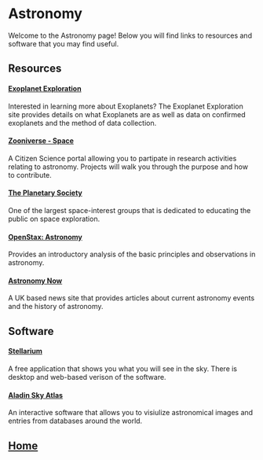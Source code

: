 # Astronomy
Welcome to the Astronomy page! Below you will find links to resources and software that you may find useful.

## Resources
#### [Exoplanet Exploration](https://exoplanets.nasa.gov/)
Interested in learning more about Exoplanets? The Exoplanet Exploration site provides details on what Exoplanets are as well as data on confirmed exoplanets and the method of data collection.

#### [Zooniverse - Space](https://www.zooniverse.org/projects?discipline=astronomy&page=1&status=live)
A Citizen Science portal allowing you to partipate in research activities relating to astronomy. Projects will walk you through the purpose and how to contribute.

#### [The Planetary Society](https://www.planetary.org/)
One of the largest space-interest groups that is dedicated to educating the public on space exploration. 

#### [OpenStax: Astronomy](https://openstax.org/books/astronomy/pages/preface)
Provides an introductory analysis of the basic principles and observations in astronomy. 

#### [Astronomy Now](https://astronomynow.com/)
A UK based news site that provides articles about current astronomy events and the history of astronomy. 

## Software
#### [Stellarium](http://stellarium.org/)
A free application that shows you what you will see in the sky. There is desktop and web-based verison of the software.

#### [Aladin Sky Atlas](https://aladin.u-strasbg.fr/)
An interactive software that allows you to visiulize astronomical images and entries from databases around the world.

## [Home](https://ninjachurros.github.io/fl-test/)
